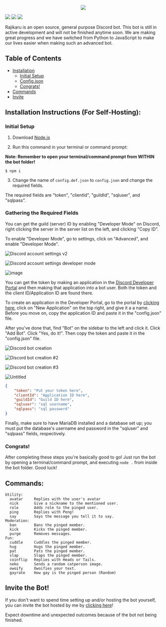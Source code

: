 <p align='center'>
  <img src='https://user-images.githubusercontent.com/66682497/151678869-494ec38e-5626-4a55-8cfa-e483bfe4d455.png'/>
</p>

<a href="https://github.com/Radiicall/rajikaru-bot/blob/main/LICENSE"><img src="https://img.shields.io:/github/license/Radiicall/rajikaru-bot?color=informational"></img></a>
<a href="https://github.com/Radiicall/rajikaru-bot/issues"><img src="https://img.shields.io:/github/issues/Radiicall/rajikaru-bot?color=important"></img></a>
<a href="https://twitter.com/intent/tweet?text=Wow:&url=https%3A%2F%2Fgithub.com%2FRadiicall%2Frajikaru-bot"><img src="https://img.shields.io:/twitter/url?style=social&url=https%3A%2F%2Fgithub.com%2FRadiicall%2Frajikaru-bot"></img></a>

Rajikaru is an open source, general purpose Discord bot.
This bot is still in active development and will not be finished anytime soon.
We are making great progress and we have switched from Python to JavaScript to make our lives easier when making such an advanced bot.

## Table of Contents
- [Installation](#installation-instructions-for-self-hosting)
  - [Initial Setup](#initial-setup)
  - [Config.json](#gathering-the-required-fields)
  - [Congrats!](#congrats)
- [Commands](#commands)
- [Invite](#invite-the-bot)

## Installation Instructions (For Self-Hosting):

### Initial Setup

1. Download <a href="https://nodejs.org/en/">Node.js</a>


2. Run this command in your terminal or command prompt:

<strong>Note: Remember to open your terminal/command prompt from WITHIN the bot folder!</strong>
```
$ npm i
```

3. Change the name of `config.def.json` to `config.json` and change the required fields.

The required fields are "token", "clientId", "guildId", "sqluser", and "sqlpass".

### Gathering the Required Fields

You can get the guild (server) ID by enabling "Developer Mode" on Discord, right clicking the server in the server list on the left, and clicking "Copy ID".

To enable "Developer Mode", go to settings, click on "Advanced", and enable "Developer Mode".

![Discord account settings v2](https://user-images.githubusercontent.com/42098474/153733014-921c77a7-a2db-4791-8a00-392b6417f9a6.png)

![Discord account settings developer mode](https://user-images.githubusercontent.com/42098474/153732978-df1104b7-2568-4262-ad3b-8795d8a7dc9a.PNG)

![image](https://user-images.githubusercontent.com/66682497/151679095-fc0025b5-ebc8-4ed3-ba46-f535cf2ac85b.png)

You can get the token by making an application in the <a href="https://discord.com/developers/applications">Discord Developer Portal</a> and then making that application into a bot user. Both the token and the client ID/Application ID are found there.

To create an application in the Developer Portal, go to the portal by <a href="https://discord.com/developers/applications">clicking here</a>, click on "New Application" on the top right, and give it a a name. Before you move on, copy the application ID and paste it in the "config.json" file.

After you've done that, find "Bot" on the sidebar to the left and click it. Click "Add Bot". Click "Yes, do it!". Then copy the token and paste it in the "config.json" file.

![Discord bot creation](https://user-images.githubusercontent.com/42098474/153733398-cc9855cb-1861-45a1-bed4-b7b57d9d81bc.png)

![Discord bot creation #2](https://user-images.githubusercontent.com/42098474/153733401-c954f41a-2e53-457b-addc-f936b685fe17.png)

![Discord bot creation #3](https://user-images.githubusercontent.com/42098474/153733406-b532e224-8400-447c-84d5-e23305923418.png)

![Untitled](https://user-images.githubusercontent.com/66682497/151679192-60aa190d-a3b0-444b-81c4-1dea7a805229.png)

```json
{
    "token": "Put your token here",
    "clientId": "Application ID here",
    "guildId": "Guild ID here",
    "sqluser": "sql username",
    "sqlpass": "sql password"
}
```

Finally, make sure to have MariaDB installed and a database set up; you must put the database's username and password in the "sqluser" and "sqlpass" fields, respectively.


### Congrats!

After completing these steps you're basically good to go! Just run the bot by opening a terminal/command prompt, and executing `node .` from inside the bot folder. Good luck!

## Commands:
```
Utility:
  avatar     Replies with the user's avatar
  nick       Give a nickname to the mentioned user.
  role       Adds role to the pinged user.
  ping       Replies with Pong!
  say        Says the message you tell it to say.
Moderation:
  ban        Bans the pinged member.
  kick       Kicks the pinged member.
  purge      Removes messages.
Fun:
  cuddle     Cuddles the pinged member.
  hug        Hugs the pinged member.
  pat        Pats the pinged member.
  slap       Slaps the pinged member.
  coinflip   Replies with Heads or Tails.
  neko       Sends a random catperson image.
  owoify     Owoifies your text.
  gayrate    How gay is the pinged person (Random)
```

## Invite the Bot!
If you don't want to spend time setting up and/or hosting the bot yourself, you can invite the bot hosted by me by <a href="https://discord.com/api/oauth2/authorize?client_id=900694117355487283&permissions=1377073080902&scope=bot%20applications.commands">clicking here</a>!

Expect downtime and unexpected outcomes because of the bot not being finished.
